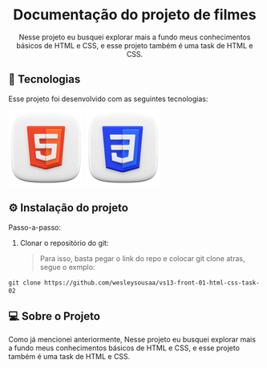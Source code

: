 <h1 align="center">Documentação do projeto de filmes</h1>

<p align="center">
  Nesse projeto eu busquei explorar mais a fundo meus conhecimentos básicos de HTML e CSS, e esse projeto também é uma task de HTML e CSS.<br/>
</p>

## 🚀 Tecnologias

Esse projeto foi desenvolvido com as seguintes tecnologias:

![Imagem de HTML](./assets/html.png)
![Imagem de CSS](./assets/css.png)

## ⚙️ Instalação do projeto

Passo-a-passo:

1. Clonar o repositório do git:
   > Para isso, basta pegar o link do repo e colocar git clone atras, segue o exmplo:

```
git clone https://github.com/wesleysousaa/vs13-front-01-html-css-task-02
```

## 💻 Sobre o Projeto

Como já mencionei anteriormente, Nesse projeto eu busquei explorar mais a fundo meus conhecimentos básicos de HTML e CSS, e esse projeto também é uma task de HTML e CSS.
